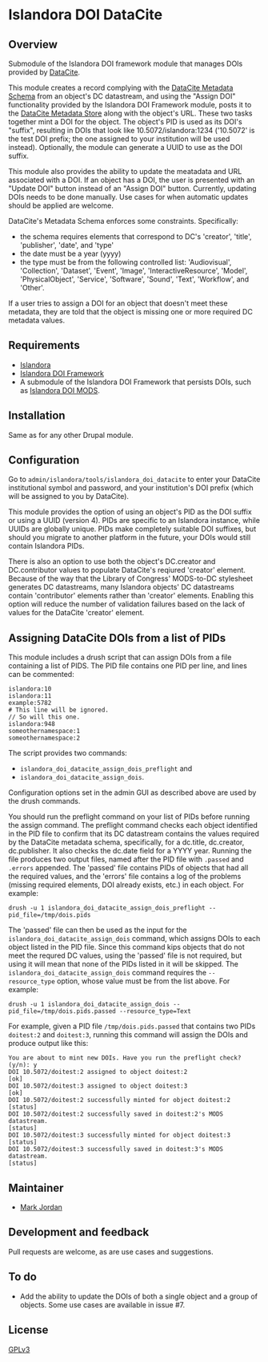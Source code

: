 # Islandora DOI DataCite

## Overview

Submodule of the Islandora DOI framework module that manages DOIs provided by [DataCite](https://www.datacite.org/).

This module creates a record complying with the [DataCite Metadata Schema](https://schema.datacite.org/) from an object's DC datastream, and using the "Assign DOI" functionality provided by the Islandora DOI Framework module, posts it to the [DataCite Metadata Store](https://search.datacite.org/) along with the object's URL. These two tasks together mint a DOI for the object. The object's PID is used as its DOI's "suffix", resulting in DOIs that look like 10.5072/islandora:1234 ('10.5072' is the test DOI prefix; the one assigned to your institution will be used instead). Optionally, the module can generate a UUID to use as the DOI suffix.

This module also provides the ability to update the meatadata and URL associated with a DOI. If an object has a DOI, the user is presented with an "Update DOI" button instead of an "Assign DOI" button. Currently, updating DOIs needs to be done manually. Use cases for when automatic updates should be applied are welcome.

DataCite's Metadata Schema enforces some constraints. Specifically:

* the schema requires elements that correspond to DC's 'creator', 'title', 'publisher', 'date', and 'type'
* the date must be a year (yyyy)
* the type must be from the following controlled list: 'Audiovisual', 'Collection', 'Dataset', 'Event', 'Image', 'InteractiveResource', 'Model', 'PhysicalObject', 'Service', 'Software', 'Sound', 'Text', 'Workflow', and 'Other'.

If a user tries to assign a DOI for an object that doesn't meet these metadata, they are told that the object is missing one or more required DC metadata values.

## Requirements

* [Islandora](https://github.com/Islandora/islandora)
* [Islandora DOI Framework](https://github.com/mjordan/islandora_doi_framework)
* A submodule of the Islandora DOI Framework that persists DOIs, such as [Islandora DOI MODS](../islandora_doi_mods).

## Installation

Same as for any other Drupal module.

## Configuration

Go to `admin/islandora/tools/islandora_doi_datacite` to enter your DataCite institutional symbol and password, and your institution's DOI prefix (which will be assigned to you by DataCite).

This module provides the option of using an object's PID as the DOI suffix or using a UUID (version 4). PIDs are specific to an Islandora instance, while UUIDs are globally unique. PIDs make completely suitable DOI suffixes, but should you migrate to another platform in the future, your DOIs would still contain Islandora PIDs.

There is also an option to use both the object's DC.creator and DC.contributor values to populate DataCite's reqiured 'creator' element. Because of the way that the Library of Congress' MODS-to-DC stylesheet generates DC datastreams, many Islandora objects' DC datastreams contain 'contributor' elements rather than 'creator' elements. Enabling this option will reduce the number of validation failures based on the lack of values for the DataCite 'creator' element.

## Assigning DataCite DOIs from a list of PIDs

This module includes a drush script that can assign DOIs from a file containing a list of PIDS. The PID file contains one PID per line, and lines can be commented:

```
islandora:10
islandora:11
example:5782
# This line will be ignored.
// So will this one.
islandora:948
someothernamespace:1
someothernamespace:2
```

The script provides two commands:

* `islandora_doi_datacite_assign_dois_preflight` and
* `islandora_doi_datacite_assign_dois`.

Configuration options set in the admin GUI as described above are used by the drush commands.

You should run the preflight command on your list of PIDs before running the assign command. The preflight command checks each object identified in the PID file to confirm that its DC datastream contains the values required by the  DataCite metadata schema, specifically, for a dc.title, dc.creator, dc.publisher. It also checks the dc.date field for a YYYY year. Running the file produces two output files, named after the PID file with `.passed` and `.errors` appended. The 'passed' file contains PIDs of objects that had all the required values, and the 'errors' file contains a log of the problems (missing required elements, DOI already exists, etc.) in each object. For example:

```
drush -u 1 islandora_doi_datacite_assign_dois_preflight --pid_file=/tmp/dois.pids
```

The 'passed' file can then be used as the input for the `islandora_doi_datacite_assign_dois` command, which assigns DOIs to each object listed in the PID file. Since this command kips objects that do not meet the requred DC values, using the 'passed' file is not required, but using it will mean that none of the PIDs listed in it will be skipped. The `islandora_doi_datacite_assign_dois` command requires the `--resource_type` option, whose value must be from the list above. For example:

```
drush -u 1 islandora_doi_datacite_assign_dois --pid_file=/tmp/dois.pids.passed --resource_type=Text
```

For example, given a PID file `/tmp/dois.pids.passed` that contains two PIDs `doitest:2` and `doitest:3`, running this command will assign the DOIs and produce output like this:

```
You are about to mint new DOIs. Have you run the preflight check? (y/n): y
DOI 10.5072/doitest:2 assigned to object doitest:2                                                                              [ok]
DOI 10.5072/doitest:3 assigned to object doitest:3                                                                              [ok]
DOI 10.5072/doitest:2 successfully minted for object doitest:2                                                                  [status]
DOI 10.5072/doitest:2 successfully saved in doitest:2's MODS datastream.                                                        [status]
DOI 10.5072/doitest:3 successfully minted for object doitest:3                                                                  [status]
DOI 10.5072/doitest:3 successfully saved in doitest:3's MODS datastream.                                                        [status]
```

## Maintainer

* [Mark Jordan](https://github.com/mjordan)

## Development and feedback

Pull requests are welcome, as are use cases and suggestions.

## To do

* Add the ability to update the DOIs of both a single object and a group of objects. Some use cases are available in issue #7.

## License

 [GPLv3](http://www.gnu.org/licenses/gpl-3.0.txt)

